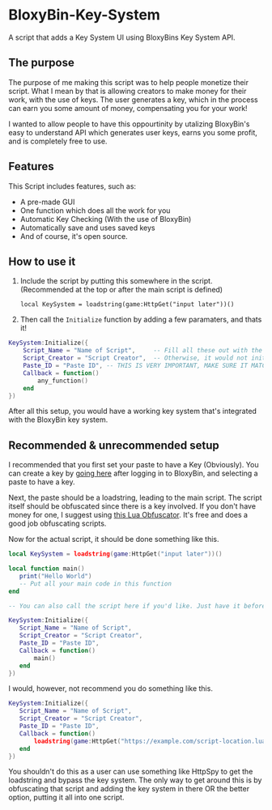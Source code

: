 # BloxyBin-Key-System
A script that adds a Key System UI using BloxyBins Key System API.

## The purpose
The purpose of me making this script was to help people monetize their script. What I mean by that is allowing creators to make money for their work, with the use of keys. The user generates a key, which in the process can earn you some amount of money, compensating you for your work!
 
I wanted to allow people to have this oppourtinity by utalizing BloxyBin's easy to understand API which generates user keys, earns you some profit, and is completely free to use.

## Features
 This Script includes features, such as:
 * A pre-made GUI
 * One function which does all the work for you
 * Automatic Key Checking (With the use of BloxyBin)
 * Automatically save and uses saved keys
 * And of course, it's open source.

## How to use it

1) Include the script by putting this somewhere in the script. (Recommended at the top or after the main script is defined)

    `local KeySystem = loadstring(game:HttpGet("input later"))()`

2) Then call the `Initialize` function by adding a few paramaters, and thats it!
```lua
KeySystem:Initialize({
    Script_Name = "Name of Script",     -- Fill all these out with the details of your script
    Script_Creator = "Script Creator",  -- Otherwise, it would not initialize and may throw an error.
    Paste_ID = "Paste ID", -- THIS IS VERY IMPORTANT, MAKE SURE IT MATCHES YOUR PASTE ID
    Callback = function()
        any_function()
    end
})
```

After all this setup, you would have a working key system that's integrated with the BloxyBin key system.

## Recommended & unrecommended setup
I recommended that you first set your paste to have a Key (Obviously). You can create a key by [going here](https://bloxybin.com/account/dashboard?=key_api) after logging in to BloxyBin, and selecting a paste to have a key.

Next, the paste should be a loadstring, leading to the main script. The script itself should be obfuscated since there is a key involved. If you don't have money for one, I suggest using [this Lua Obfuscator](https://luaobfuscator.com). It's free and does a good job obfuscating scripts.

Now for the actual script, it should be done something like this.

 ```lua
local KeySystem = loadstring(game:HttpGet("input later"))()

local function main()
    print("Hello World")
    -- Put all your main code in this function
end

-- You can also call the script here if you'd like. Just have it before you want to make the Key System.

KeySystem:Initialize({
    Script_Name = "Name of Script",
    Script_Creator = "Script Creator",
    Paste_ID = "Paste ID",              
    Callback = function()
        main()
    end
})
 ```
 
I would, however, not recommend you do something like this.
 
 ```lua
 KeySystem:Initialize({
    Script_Name = "Name of Script",
    Script_Creator = "Script Creator",
    Paste_ID = "Paste ID",
    Callback = function()
        loadstring(game:HttpGet("https://example.com/script-location.lua"))() -- LOADSTRINGS
    end
})
 ```
 
You shouldn't do this as a user can use something like HttpSpy to get the loadstring and bypass the key system. The only way to get around this is by obfuscating that script and adding the key system in there OR the better option, putting it all into one script.